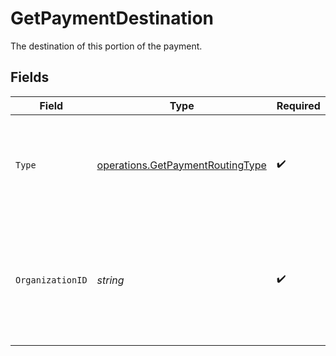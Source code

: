 # GetPaymentDestination

The destination of this portion of the payment.


## Fields

| Field                                                                                                             | Type                                                                                                              | Required                                                                                                          | Description                                                                                                       | Example                                                                                                           |
| ----------------------------------------------------------------------------------------------------------------- | ----------------------------------------------------------------------------------------------------------------- | ----------------------------------------------------------------------------------------------------------------- | ----------------------------------------------------------------------------------------------------------------- | ----------------------------------------------------------------------------------------------------------------- |
| `Type`                                                                                                            | [operations.GetPaymentRoutingType](../../models/operations/getpaymentroutingtype.md)                              | :heavy_check_mark:                                                                                                | The type of destination. Currently only the destination type `organization` is supported.                         | organization                                                                                                      |
| `OrganizationID`                                                                                                  | *string*                                                                                                          | :heavy_check_mark:                                                                                                | Required for destination type `organization`. The ID of the connected organization the funds should be<br/>routed to. | org_1234567                                                                                                       |